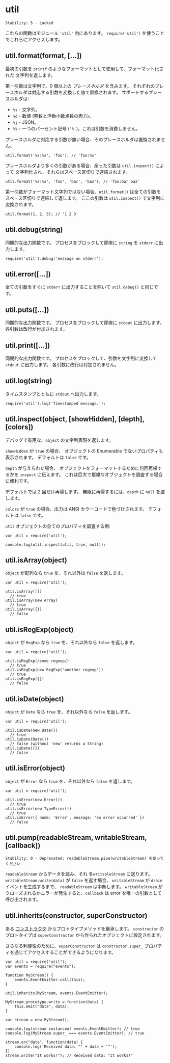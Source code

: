# util

    Stability: 5 - Locked

<!--
These functions are in the module `'util'`. Use `require('util')` to access
them.
-->

これらの関数はモジュール `'util'` 内にあります。
`require('util')` を使うことでこれらにアクセスします。


## util.format(format, [...])

<!--
Returns a formatted string using the first argument as a `printf`-like format.
-->

最初の引数を `printf` のようなフォーマットとして使用して、フォーマット化された
文字列を返します。

<!--
The first argument is a string that contains zero or more *placeholders*.
Each placeholder is replaced with the converted value from its corresponding
argument. Supported placeholders are:
-->

第一引数は文字列で、0 個以上の *プレースホルダ* を含みます。
それぞれのプレースホルダは対応する引数を変換した値で置換されます。
サポートするプレースホルダは:

<!--
* `%s` - String.
* `%d` - Number (both integer and float).
* `%j` - JSON.
* `%%` - single percent sign (`'%'`). This does not consume an argument.
-->

* `%s` - 文字列。
* `%d` - 数値 (整数と浮動小数点数の両方)。
* `%j` - JSON。
* `%%` - 一つのパーセント記号 (`'%'`)。これは引数を消費しません。

<!--
If the placeholder does not have a corresponding argument, the placeholder is
not replaced.
-->

プレースホルダに対応する引数が無い場合、そのプレースホルダは置換されません。

    util.format('%s:%s', 'foo'); // 'foo:%s'

<!--
If there are more arguments than placeholders, the extra arguments are
converted to strings with `util.inspect()` and these strings are concatenated,
delimited by a space.
-->

プレースホルダより多くの引数がある場合、余った引数は `util.inspect()` によって
文字列化され、それらはスペース区切りで連結されます。

    util.format('%s:%s', 'foo', 'bar', 'baz'); // 'foo:bar baz'

<!--
If the first argument is not a format string then `util.format()` returns
a string that is the concatenation of all its arguments separated by spaces.
Each argument is converted to a string with `util.inspect()`.
-->

第一引数がフォーマット文字列ではない場合、`util.format()` は全ての引数を
スペース区切りで連結して返します。
ここの引数は `util.inspect()` で文字列に変換されます。

    util.format(1, 2, 3); // '1 2 3'


## util.debug(string)

<!--
A synchronous output function. Will block the process and
output `string` immediately to `stderr`.
-->

同期的な出力関数です。
プロセスをブロックして即座に `string` を `stderr` に出力します。

    require('util').debug('message on stderr');

## util.error([...])

<!--
Same as `util.debug()` except this will output all arguments immediately to
`stderr`.
-->

全ての引数をすぐに `stderr` に出力することを除いて `util.debug()` と同じです。

## util.puts([...])

<!--
A synchronous output function. Will block the process and output all arguments
to `stdout` with newlines after each argument.
-->

同期的な出力関数です。
プロセスをブロックして即座に `stdout` に出力します。
各引数は改行が付加されます。

## util.print([...])

<!--
A synchronous output function. Will block the process, cast each argument to a
string then output to `stdout`. Does not place newlines after each argument.
-->

同期的な出力関数です。
プロセスをブロックして、引数を文字列に変換して `stdout` に出力します。
各引数に改行は付加されません。

## util.log(string)

<!--
Output with timestamp on `stdout`.
-->

タイムスタンプとともに `stdout` へ出力します。

    require('util').log('Timestamped message.');


## util.inspect(object, [showHidden], [depth], [colors])

<!--
Return a string representation of `object`, which is useful for debugging.
-->

デバッグで有用な、`object` の文字列表現を返します。

<!--
If `showHidden` is `true`, then the object's non-enumerable properties will be
shown too. Defaults to `false`.
-->

`showHidden` が `true` の場合、
オブジェクトの Enumerable でないプロパティも表示されます。
デフォルトは `false` です。

<!--
If `depth` is provided, it tells `inspect` how many times to recurse while
formatting the object. This is useful for inspecting large complicated objects.
-->

`depth` が与えられた場合、
オブジェクトをフォーマットするために何回再帰するかを `inspect` に伝えます。
これは巨大で複雑なオブジェクトを調査する場合に便利です。

<!--
The default is to only recurse twice.  To make it recurse indefinitely, pass
in `null` for `depth`.
-->

デフォルトでは 2 回だけ再帰します。
無限に再帰するには、`depth` に `null` を渡します。

<!--
If `colors` is `true`, the output will be styled with ANSI color codes.
Defaults to `false`.
-->

`colors` が `true` の場合、出力は ANSI カラーコードで色づけされます。
デフォルトは `false` です。

<!--
Example of inspecting all properties of the `util` object:
-->

`util` オブジェクトの全てのプロパティを調査する例:

    var util = require('util');

    console.log(util.inspect(util, true, null));


## util.isArray(object)

<!--
Returns `true` if the given "object" is an `Array`. `false` otherwise.
-->

`object` が配列なら `true` を、それ以外は `false` を返します。

    var util = require('util');

    util.isArray([])
      // true
    util.isArray(new Array)
      // true
    util.isArray({})
      // false


## util.isRegExp(object)

<!--
Returns `true` if the given "object" is a `RegExp`. `false` otherwise.
-->

`object` が `RegExp` なら `true` を、それ以外なら `false` を返します。

    var util = require('util');

    util.isRegExp(/some regexp/)
      // true
    util.isRegExp(new RegExp('another regexp'))
      // true
    util.isRegExp({})
      // false


## util.isDate(object)

<!--
Returns `true` if the given "object" is a `Date`. `false` otherwise.
-->

`object` が `Date` なら `true` を、それ以外なら `false` を返します。

    var util = require('util');

    util.isDate(new Date())
      // true
    util.isDate(Date())
      // false (without 'new' returns a String)
    util.isDate({})
      // false


## util.isError(object)

<!--
Returns `true` if the given "object" is an `Error`. `false` otherwise.
-->

`object` が `Error` なら `true` を、それ以外なら `false` を返します。

    var util = require('util');

    util.isError(new Error())
      // true
    util.isError(new TypeError())
      // true
    util.isError({ name: 'Error', message: 'an error occurred' })
      // false


## util.pump(readableStream, writableStream, [callback])

<!--
    Stability: 0 - Deprecated: Use readableStream.pipe(writableStream)
-->

    Stability: 0 - Deprecated: readableStream.pipe(writableStream) を使ってください

<!--
Read the data from `readableStream` and send it to the `writableStream`.
When `writableStream.write(data)` returns `false` `readableStream` will be
paused until the `drain` event occurs on the `writableStream`. `callback` gets
an error as its only argument and is called when `writableStream` is closed or
when an error occurs.
-->

`readableStream` からデータを読み、それ を`writableStream` に送ります。
`writableStream.write(data)` が `false` を返す場合、
`writableStream` が `drain` イベントを生成するまで、
`readableStream` は中断します。
`writableStream` がクローズされるかエラーが発生すると、`callback` は error を唯一の引数として呼び出されます。


## util.inherits(constructor, superConstructor)

<!--
Inherit the prototype methods from one
[constructor](https://developer.mozilla.org/en/JavaScript/Reference/Global_Objects/Object/constructor)
into another.  The prototype of `constructor` will be set to a new
object created from `superConstructor`.
-->

ある
[コンストラクタ](https://developer.mozilla.org/en/JavaScript/Reference/Global_Objects/Object/constructor)
からプロトタイプメソッドを継承します。
`constructor` のプロトタイプは `superConstructor` から作られたオブジェクトに設定されます。

<!--
As an additional convenience, `superConstructor` will be accessible
through the `constructor.super_` property.
-->

さらなる利便性のために、`superConstructor` は `constructor.super_`
プロパティを通じてアクセスすることができるようになります。

    var util = require("util");
    var events = require("events");

    function MyStream() {
        events.EventEmitter.call(this);
    }

    util.inherits(MyStream, events.EventEmitter);

    MyStream.prototype.write = function(data) {
        this.emit("data", data);
    }

    var stream = new MyStream();

    console.log(stream instanceof events.EventEmitter); // true
    console.log(MyStream.super_ === events.EventEmitter); // true

    stream.on("data", function(data) {
        console.log('Received data: "' + data + '"');
    })
    stream.write("It works!"); // Received data: "It works!"
